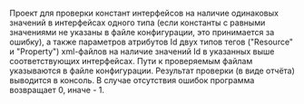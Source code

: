 Проект для проверки констант интерфейсов на наличие одинаковых значений в интерфейсах одного типа
(если константы с равными значениями не указаны в файле конфигурации, это принимается за ошибку),
а также параметров атрибутов Id двух типов тегов ("Resource" и "Property") xml-файлов на наличие
значений Id в указанных выше соответствующих интерфейсах.
Пути к проверяемым файлам указываются в файле конфигурации.
Результат проверки (в виде отчёта) выводится  в консоль. В случае отсутствия ошибок программа
возвращает 0, иначе - 1.

